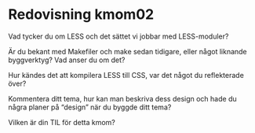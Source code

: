 ---
---
Redovisning kmom02
=========================

Vad tycker du om LESS och det sättet vi jobbar med LESS-moduler?

Är du bekant med Makefiler och make sedan tidigare, eller något liknande byggverktyg? Vad anser du om det?

Hur kändes det att kompilera LESS till CSS, var det något du reflekterade över?

Kommentera ditt tema, hur kan man beskriva dess design och hade du några planer på “design” när du byggde ditt tema?

Vilken är din TIL för detta kmom?
